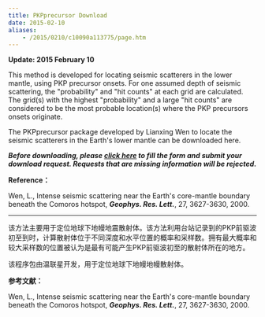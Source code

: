 ```yaml
---
title: PKPprecursor Download
date: 2015-02-10
aliases:
    - /2015/0210/c10090a113775/page.htm
---
```


**Update: 2015 February 10**
 
This method is developed for locating seismic scatterers in the lower mantle, using PKP precursor onsets. For one assumed depth of seismic scattering, the "probability" and "hit counts" at each grid are calculated. The grid(s) with the highest "probability" and a large "hit counts" are considered to be the most probable location(s) where the PKP precursors onsets originate.
 
The PKPprecursor package developed by Lianxing Wen to locate the seismic scatterers in the Earth's lower mantle can be downloaded here.

***Before downloading, please [click here](http://222.195.83.195/wen/codes/pkpprecursor/) to fill the form and submit your download request. Requests that are missing information will be rejected.***
 
**Reference：**

Wen, L., Intense seismic scattering near the Earth's core-mantle boundary beneath the Comoros hotspot, ***Geophys. Res. Lett.***, 27, 3627-3630, 2000. 
 
---
 
该方法主要用于定位地球下地幔地震散射体。该方法利用台站记录到的PKP前驱波初至到时，计算散射体位于不同深度和水平位置的概率和采样数。拥有最大概率和较大采样数的位置被认为是最有可能产生PKP前驱波初至的散射体所在的地方。
 
该程序包由温联星开发，用于定位地球下地幔地幔散射体。
 
**参考文献：**

Wen, L., Intense seismic scattering near the Earth's core-mantle boundary beneath the Comoros hotspot, ***Geophys. Res. Lett.***, 27, 3627-3630, 2000. 